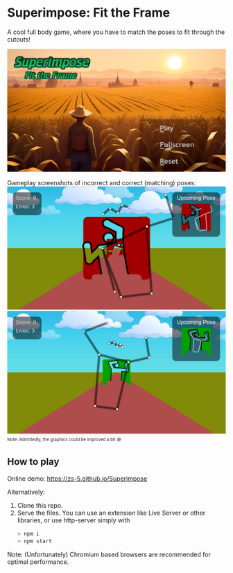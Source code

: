 # Superimpose: Fit the Frame

A cool full body game, where you have to match the poses to fit through the cutouts!

![Main menu](/assets/images/bgs/mainMenu.jpg)

Gameplay screenshots of incorrect and correct (matching) poses:
![Gameplay example: incorrect pose](/README%20media/Superimpose%20-%20incorrect%20pose.png "Gameplay example: incorrect pose")
![Gameplay example: correct pose](/README%20media/superimpose%20-%20correct%20pose.png "Gameplay example: correct pose")
<sup><sub>Note: Admittedly, the graphics could be improved a bit 😅</sup></sub>

## How to play

Online demo: <https://zs-5.github.io/Superimpose>

Alternatively:
1. Clone this repo.
2. Serve the files. You can use an extension like Live Server or other libraries, or use http-server simply with
	```bash
	> npm i
	> npm start
	```

Note: (Unfortunately) Chromium based browsers are recommended for optimal performance.